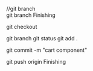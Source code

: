 //git branch  
 git branch Finishing 

 git checkout  


git branch
git status
git add .

git commit -m "cart component"


git push origin Finishing

